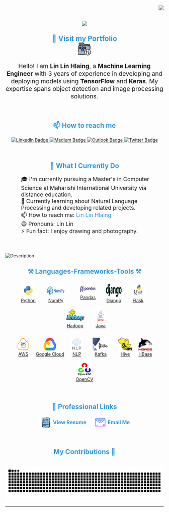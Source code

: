 <img align="right" src="https://visitor-badge.laobi.icu/badge?page_id=linlinhlaing.linlinhlaing" />

<h1 align="center">
    <img src="https://readme-typing-svg.herokuapp.com/?font=Righteous&size=35&center=true&vCenter=true&width=500&height=70&duration=4000&lines=Hi+There!+👋;+I'm+Lin+Lin!;" />
</h1> 



<!-- Portfolio Section -->
<p align="center">
    <span style="font-size: 1.4rem;color:#3498db;font-weight: bold;">🚀 Visit my Portfolio</span>
    <br/>
    <a href="https://linlinhlaing.com/" target="_blank" style="text-decoration: none;">
        <img src="images/portfolio.svg" alt="Portfolio Globe Icon" width="40" height="40" /></a>
</p>

<p align="center" style="font-size: 1.2rem;">
    Hello! I am <strong>Lin Lin Hlaing</strong>, a <strong>Machine Learning Engineer</strong> with 3 years of experience in developing and deploying models using <strong>TensorFlow</strong> and <strong>Keras</strong>. My expertise spans object detection and image processing solutions.
</p>
<br>
<!-- Contact Section -->
<h2 align="center" style="color: #3498db;font-weight: bold;">📫 How to reach me</h3>
<p align="center">
    <a href="https://www.linkedin.com/in/lin-hlaing/" target="_blank">
        <img src="https://img.shields.io/badge/LinkedIn-%230077B5.svg?style=for-the-badge&logo=linkedin&logoColor=white" alt="LinkedIn Badge" />
    </a>
    <a href="https://medium.com/@linhlaing" target="_blank">
        <img src="https://img.shields.io/badge/Medium-%2300ab6c.svg?style=for-the-badge&logo=medium&logoColor=white" alt="Medium Badge" />
    </a>
    <a href="mailto:linhlaing@outlook.com" target="_blank">
        <img src="https://img.shields.io/badge/Outlook-0072C6?style=for-the-badge&logo=microsoftoutlook&logoColor=white" alt="Outlook Badge" />
    </a>
    <a href="https://twitter.com/LLinhlaing68616" target="_blank">
        <img src="https://img.shields.io/badge/Twitter-%231DA1F2.svg?style=for-the-badge&logo=twitter&logoColor=white" alt="Twitter Badge" />
    </a>
</p>
<br>
<!-- What I Do Section -->
<h2 align="center" style="color: #3498db; font-weight: bold;">🚀 What I Currently Do</h2>
<ul style="list-style-type: none; font-size: 1.1rem; padding: 0;">
    <li style="margin-left: 50px;">🎓 I'm currently pursuing a Master's in Computer Science at Maharishi International University via distance education.</li>
    <li style="margin-left: 50px;">🤖 Currently learning about Natural Language Processing and developing related projects.</li>
    <li style="margin-left: 50px;">📫 How to reach me: <a href="https://www.linkedin.com/in/lin-hlaing/" style="text-decoration: none; color: #3498db;">Lin Lin Hlaing</a></li>
    <li style="margin-left: 50px;">😄 Pronouns: Lin Lin</li>
    <li style="margin-left: 50px;">⚡ Fun fact: I enjoy drawing and photography.</li>
</ul>
<br><br>

<img src="https://raw.githubusercontent.com/yourusername/yourrepository/main/images/your_image.png" alt="Description" />


<!-- Skills Section -->
<h2 align="center" style="color: #3498db; font-weight: bold;">⚒️ Languages-Frameworks-Tools ⚒️</h3>
<div align="center" style="display: flex; flex-wrap: wrap; justify-content: center; margin: 10px;">
    <div style="text-align: center; margin: 10px;">
        <a href="https://www.python.org/" target="_blank">
            <img src="https://raw.githubusercontent.com/linlinhlaing/linlinhlaing/main/images/python.png" alt="Python" width="40" height="40" />
            <br/>Python
        </a>
    </div>
    <div style="text-align: center; margin: 10px;">
        <a href="https://numpy.org/" target="_blank">
            <img src="https://raw.githubusercontent.com/linlinhlaing/linlinhlaing/main/images/numpy.png" alt="NumPy" width="70%" height="40" />
            <br/>NumPy
        </a>
    </div>
    <div style="text-align: center; margin: 10px;">
        <a href="https://pandas.pydata.org/" target="_blank">
            <img src="https://raw.githubusercontent.com/linlinhlaing/linlinhlaing/main/images/pandas.png" alt="Pandas" width="70%" height="30" />
            <br/>Pandas
        </a>
    </div>
    <div style="text-align: center; margin: 10px;">
        <a href="https://www.djangoproject.com/" target="_blank">
            <img src="https://raw.githubusercontent.com/linlinhlaing/linlinhlaing/main/images/django.png" alt="Django" width="50" height="40" />
            <br/>Django
        </a>
    </div>
    <div style="text-align: center; margin: 10px;">
        <a href="https://flask.palletsprojects.com/" target="_blank">
            <img src="https://raw.githubusercontent.com/linlinhlaing/linlinhlaing/main/images/flask.png" alt="Flask" width="70%" height="40" />
            <br/>Flask
        </a>
    </div>
    <div style="text-align: center; margin: 10px;">
        <a href="https://hadoop.apache.org/" target="_blank">
            <img src="https://raw.githubusercontent.com/linlinhlaing/linlinhlaing/main/images/hadoop.png" alt="Hadoop" width="70%" height="40" />
            <br/>Hadoop
        </a>
    </div>
    <div style="text-align: center; margin: 10px;">
        <a href="https://www.java.com/" target="_blank">
            <img src="https://raw.githubusercontent.com/linlinhlaing/linlinhlaing/main/images/java.png" alt="Java" width="40" height="40" />
            <br/>Java
        </a>
    </div>
</div>


<div align="center" style="display: flex; flex-wrap: wrap; justify-content: center; margin: 10px;">
    <div style="text-align: center; margin: 10px;">
        <a href="https://aws.amazon.com/" target="_blank">
            <img src="https://raw.githubusercontent.com/linlinhlaing/linlinhlaing/main/images/aws.png" alt="AWS" width="40" height="40" />
            <br/>AWS
        </a>
    </div>
    <div style="text-align: center; margin: 10px;">
        <a href="https://cloud.google.com/" target="_blank">
            <img src="https://raw.githubusercontent.com/linlinhlaing/linlinhlaing/main/images/google-cloud.png" alt="Google Cloud" width="40" height="40" />
            <br/>Google Cloud
        </a>
    </div>
    <div style="text-align: center; margin: 10px;">
        <a href="https://en.wikipedia.org/wiki/Natural_language_processing" target="_blank">
            <img src="https://raw.githubusercontent.com/linlinhlaing/linlinhlaing/main/images/nlp.png" alt="Natural Language Processing" width="100%" height="40" />
            <br/>NLP
        </a>
    </div>
    <div style="text-align: center; margin: 10px;">
        <a href="https://kafka.apache.org/" target="_blank">
            <img src="https://raw.githubusercontent.com/linlinhlaing/linlinhlaing/main/images/kafka.png" alt="Kafka" width="70%" height="40" />
            <br/>Kafka
        </a>
    </div>
    <div style="text-align: center; margin: 10px;">
        <a href="https://hive.apache.org/" target="_blank">
            <img src="https://raw.githubusercontent.com/linlinhlaing/linlinhlaing/main/images/hive.png" alt="Hive" width="100%" height="40" />
            <br/>Hive
        </a>
    </div>
    <div style="text-align: center; margin: 10px;">
        <a href="https://hbase.apache.org/" target="_blank">
            <img src="https://raw.githubusercontent.com/linlinhlaing/linlinhlaing/main/images/hbase.png" alt="HBase" width="100%" height="40" />
            <br/>HBase
        </a>
    </div>
    <div style="text-align: center; margin: 10px;">
        <a href="https://opencv.org/" target="_blank">
            <img src="https://raw.githubusercontent.com/linlinhlaing/linlinhlaing/main/images/opencv.svg" alt="OpenCV" width="40" height="40" />
            <br/>OpenCV
        </a>
    </div>
</div>

</div>

<br>


<!-- Professional Links Section -->
<h2 align="center" style="color: #3498db;font-weight: bold;">🔗 Professional Links</h3>
<p align="center">
    <a href="https://linlinhlaing.com/LinHlaing-resume.pdf" target="_blank" style="text-decoration: none; color: #3498db; margin-right: 20px;">
        <img src="images/resume.png"  alt="Resume Icon" width="40" style="vertical-align: middle;"/>
        <span style="font-size: 1rem; font-weight: bold; vertical-align: middle;">View Resume</span>
    </a>
    <a href="mailto:linhlaing@outlook.com" style="text-decoration: none; color: #3498db;">
        <img src="images/email.png" alt="Email Icon" width="40" style="vertical-align: middle;"/>
        <span style="font-size: 1rem; font-weight: bold; vertical-align: middle;">Email Me</span>
    </a>
</p>

<br>
<!-- GitHub Snake Contribution -->
<div align="center">
<h2 align="center" style="color: #3498db;font-weight: bold;">My Contributions 🐍</h3>
  <br>
  <img alt="snake eating my contributions" src="https://raw.githubusercontent.com/linlinhlaing/linlinhlaing/output/github-contribution-grid-snake.svg" />
</div>

<hr/>
